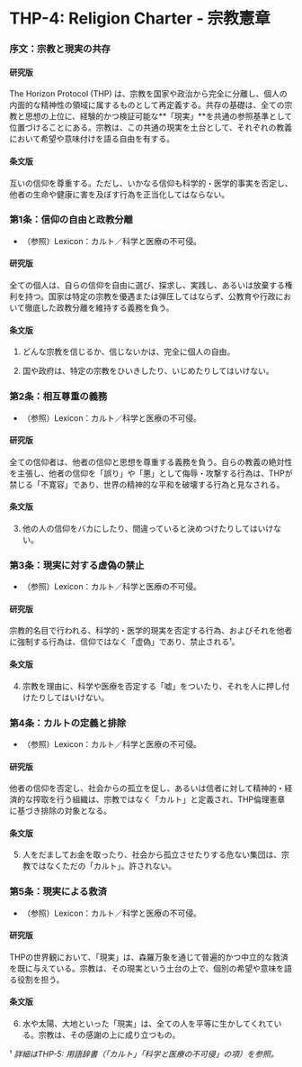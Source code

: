 # THP-4: Religion Charter - 宗教憲章

### 序文：宗教と現実の共存

#### 研究版

The Horizon Protocol (THP) は、宗教を国家や政治から完全に分離し、個人の内面的な精神性の領域に属するものとして再定義する。共存の基礎は、全ての宗教と思想の上位に、経験的かつ検証可能な**「現実」**を共通の参照基準として位置づけることにある。宗教は、この共通の現実を土台として、それぞれの教義において希望や意味付けを語る自由を有する。

#### 条文版

互いの信仰を尊重する。ただし、いかなる信仰も科学的・医学的事実を否定し、他者の生命や健康に害を及ぼす行為を正当化してはならない。

### 第1条：信仰の自由と政教分離

- （参照）Lexicon：カルト／科学と医療の不可侵。

#### 研究版

全ての個人は、自らの信仰を自由に選び、探求し、実践し、あるいは放棄する権利を持つ。国家は特定の宗教を優遇または弾圧してはならず、公教育や行政において徹底した政教分離を維持する義務を負う。

#### 条文版

1. どんな宗教を信じるか、信じないかは、完全に個人の自由。

2. 国や政府は、特定の宗教をひいきしたり、いじめたりしてはいけない。

### 第2条：相互尊重の義務

- （参照）Lexicon：カルト／科学と医療の不可侵。

#### 研究版

全ての信仰者は、他者の信仰と思想を尊重する義務を負う。自らの教義の絶対性を主張し、他者の信仰を「誤り」や「悪」として侮辱・攻撃する行為は、THPが禁じる「不寛容」であり、世界の精神的な平和を破壊する行為と見なされる。

#### 条文版

3. 他の人の信仰をバカにしたり、間違っていると決めつけたりしてはいけない。

### 第3条：現実に対する虚偽の禁止

- （参照）Lexicon：カルト／科学と医療の不可侵。

#### 研究版

宗教的名目で行われる、科学的・医学的現実を否定する行為、およびそれを他者に強制する行為は、信仰ではなく「虚偽」であり、禁止される¹。

#### 条文版

4. 宗教を理由に、科学や医療を否定する「嘘」をついたり、それを人に押し付けたりしてはいけない。

### 第4条：カルトの定義と排除

- （参照）Lexicon：カルト／科学と医療の不可侵。

#### 研究版

他者の信仰を否定し、社会からの孤立を促し、あるいは信者に対して精神的・経済的な搾取を行う組織は、宗教ではなく「カルト」と定義され、THP倫理憲章に基づき排除の対象となる。

#### 条文版

5. 人をだましてお金を取ったり、社会から孤立させたりする危ない集団は、宗教ではなくただの「カルト」。許されない。

### 第5条：現実による救済

- （参照）Lexicon：カルト／科学と医療の不可侵。

#### 研究版

THPの世界観において、「現実」は、森羅万象を通じて普遍的かつ中立的な救済を既に与えている。宗教は、その現実という土台の上で、個別の希望や意味を語る役割を担う。

#### 条文版

6. 水や太陽、大地といった「現実」は、全ての人を平等に生かしてくれている。宗教は、その感謝の上に成り立つもの。

¹ _詳細はTHP-5: 用語辞書（「カルト」「科学と医療の不可侵」の項）を参照。_
